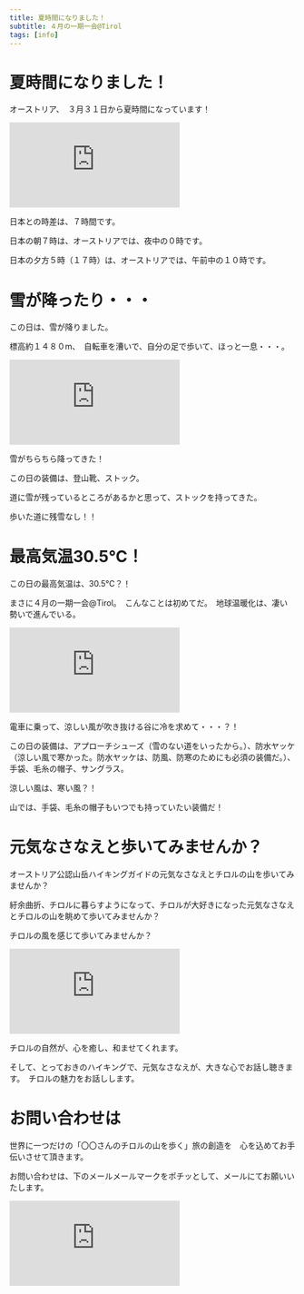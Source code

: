 ```yaml
---
title: 夏時間になりました！
subtitle: ４月の一期一会@Tirol
tags: [info]
---
```


# 夏時間になりました！

オーストリア、　３月３１日から夏時間になっています！

![20240412-gemse](https://piwigo.schickl.de/i.php?/upload/2024/04/17/20240417072128-ce7339fa-me.jpg)

日本との時差は、７時間です。

日本の朝７時は、オーストリアでは、夜中の０時です。

日本の夕方５時（１７時）は、オーストリアでは、午前中の１０時です。


# 雪が降ったり・・・

この日は、雪が降りました。

標高約１４８０m、　自転車を漕いで、自分の足で歩いて、ほっと一息・・・。

![20240402-höttingeralm](https://piwigo.schickl.de/i.php?/upload/2024/04/17/20240417072638-ea7c65ad-me.jpg)

雪がちらちら降ってきた！

この日の装備は、登山靴、ストック。

道に雪が残っているところがあるかと思って、ストックを持ってきた。

歩いた道に残雪なし！！

# 最高気温30.5℃！

この日の最高気温は、30.5℃？！

まさに４月の一期一会@Tirol。　こんなことは初めてだ。　地球温暖化は、凄い勢いで進んでいる。

![20240414-valstal](https://piwigo.schickl.de/i.php?/upload/2024/04/17/20240417071540-f21becb8-me.jpg)

電車に乗って、涼しい風が吹き抜ける谷に冷を求めて・・・？！

この日の装備は、アプローチシューズ（雪のない道をいったから。）、防水ヤッケ（涼しい風で寒かった。防水ヤッケは、防風、防寒のためにも必須の装備だ。）、手袋、毛糸の帽子、サングラス。

涼しい風は、寒い風？！

山では、手袋、毛糸の帽子もいつでも持っていたい装備だ！

# 元気なさなえと歩いてみませんか？

オーストリア公認山岳ハイキングガイドの元気なさなえとチロルの山を歩いてみませんか？　　

紆余曲折、チロルに暮らすようになって、チロルが大好きになった元気なさなえとチロルの山を眺めて歩いてみませんか？

チロルの風を感じて歩いてみませんか？　　

![20240413-vogel](https://piwigo.schickl.de/i.php?/upload/2024/04/17/20240417072859-a4e68d23-me.jpg)

チロルの自然が、心を癒し、和ませてくれます。

そして、とっておきのハイキングで、元気なさなえが、大きな心でお話し聴きます。　チロルの魅力をお話しします。　

# お問い合わせは

世界に一つだけの「〇〇さんのチロルの山を歩く」旅の創造を　心を込めてお手伝いさせて頂きます。　

お問い合わせは、下のメールメールマークをポチッとして、メールにてお願いいたします。　

![20240411-blumen](https://piwigo.schickl.de/i.php?/upload/2024/04/17/20240417071815-638094a7-me.jpg)









